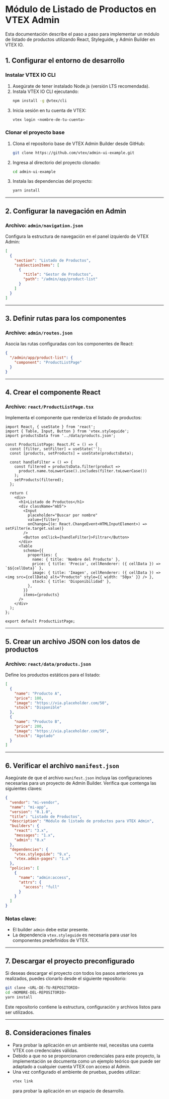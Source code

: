 # Módulo de Listado de Productos en VTEX Admin

Esta documentación describe el paso a paso para implementar un módulo de listado de productos utilizando React, Styleguide, y Admin Builder en VTEX IO.

## **1. Configurar el entorno de desarrollo**

### **Instalar VTEX IO CLI**
1. Asegúrate de tener instalado Node.js (versión LTS recomendada).
2. Instala VTEX IO CLI ejecutando:
   ```bash
   npm install -g @vtex/cli
   ```
3. Inicia sesión en tu cuenta de VTEX:
   ```bash
   vtex login <nombre-de-tu-cuenta>
   ```

### **Clonar el proyecto base**
1. Clona el repositorio base de VTEX Admin Builder desde GitHub:
   ```bash
   git clone https://github.com/vtex/admin-ui-example.git
   ```
2. Ingresa al directorio del proyecto clonado:
   ```bash
   cd admin-ui-example
   ```
3. Instala las dependencias del proyecto:
   ```bash
   yarn install
   ```

---

## **2. Configurar la navegación en Admin**

### **Archivo: `admin/navigation.json`**
Configura la estructura de navegación en el panel izquierdo de VTEX Admin:

```json
[
  {
    "section": "Listado de Productos",
    "subSectionItems": [
      {
        "title": "Gestor de Productos",
        "path": "/admin/app/product-list"
      }
    ]
  }
]
```

---

## **3. Definir rutas para los componentes**

### **Archivo: `admin/routes.json`**
Asocia las rutas configuradas con los componentes de React:

```json
{
  "/admin/app/product-list": {
    "component": "ProductListPage"
  }
}
```

---

## **4. Crear el componente React**

### **Archivo: `react/ProductListPage.tsx`**
Implementa el componente que renderiza el listado de productos:

```tsx
import React, { useState } from 'react';
import { Table, Input, Button } from 'vtex.styleguide';
import productsData from '../data/products.json';

const ProductListPage: React.FC = () => {
  const [filter, setFilter] = useState('');
  const [products, setProducts] = useState(productsData);

  const handleFilter = () => {
    const filtered = productsData.filter(product =>
      product.name.toLowerCase().includes(filter.toLowerCase())
    );
    setProducts(filtered);
  };

  return (
    <div>
      <h1>Listado de Productos</h1>
      <div className="mb5">
        <Input
          placeholder="Buscar por nombre"
          value={filter}
          onChange={(e: React.ChangeEvent<HTMLInputElement>) => setFilter(e.target.value)}
        />
        <Button onClick={handleFilter}>Filtrar</Button>
      </div>
      <Table
        schema={{
          properties: {
            name: { title: 'Nombre del Producto' },
            price: { title: 'Precio', cellRenderer: ({ cellData }) => `$${cellData}` },
            image: { title: 'Imagen', cellRenderer: ({ cellData }) => <img src={cellData} alt="Producto" style={{ width: '50px' }} /> },
            stock: { title: 'Disponibilidad' },
          },
        }}
        items={products}
      />
    </div>
  );
};

export default ProductListPage;
```

---

## **5. Crear un archivo JSON con los datos de productos**

### **Archivo: `react/data/products.json`**
Define los productos estáticos para el listado:

```json
[
  {
    "name": "Producto A",
    "price": 100,
    "image": "https://via.placeholder.com/50",
    "stock": "Disponible"
  },
  {
    "name": "Producto B",
    "price": 200,
    "image": "https://via.placeholder.com/50",
    "stock": "Agotado"
  }
]
```

---

## **6. Verificar el archivo `manifest.json`**

Asegúrate de que el archivo `manifest.json` incluya las configuraciones necesarias para un proyecto de Admin Builder. Verifica que contenga las siguientes claves:

```json
{
  "vendor": "mi-vendor",
  "name": "mi-app",
  "version": "0.1.0",
  "title": "Listado de Productos",
  "description": "Módulo de listado de productos para VTEX Admin",
  "builders": {
    "react": "3.x",
    "messages": "1.x",
    "admin": "0.x"
  },
  "dependencies": {
    "vtex.styleguide": "9.x",
    "vtex.admin-pages": "1.x"
  },
  "policies": [
    {
      "name": "admin:access",
      "attrs": {
        "access": "full"
      }
    }
  ]
}
```

### **Notas clave:**
- El builder `admin` debe estar presente.
- La dependencia `vtex.styleguide` es necesaria para usar los componentes predefinidos de VTEX.

---

## **7. Descargar el proyecto preconfigurado**

Si deseas descargar el proyecto con todos los pasos anteriores ya realizados, puedes clonarlo desde el siguiente repositorio:

```bash
git clone <URL-DE-TU-REPOSITORIO>
cd <NOMBRE-DEL-REPOSITORIO>
yarn install
```

Este repositorio contiene la estructura, configuración y archivos listos para ser utilizados.

---

## **8. Consideraciones finales**

- Para probar la aplicación en un ambiente real, necesitas una cuenta VTEX con credenciales válidas.
- Debido a que no se proporcionaron credenciales para este proyecto, la implementación se documenta como un ejemplo teórico que puede ser adaptado a cualquier cuenta VTEX con acceso al Admin.
- Una vez configurado el ambiente de pruebas, puedes utilizar:
  ```bash
  vtex link
  ```
  para probar la aplicación en un espacio de desarrollo.


